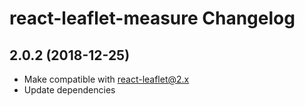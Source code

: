 react-leaflet-measure Changelog
=========================

## 2.0.2 (2018-12-25)

* Make compatible with react-leaflet@2.x
* Update dependencies

